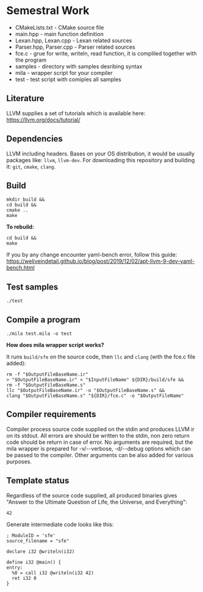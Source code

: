 # Semestral Work

- CMakeLists.txt - CMake source file
- main.hpp - main function definition
- Lexan.hpp, Lexan.cpp - Lexan related sources
- Parser.hpp, Parser.cpp - Parser related sources
- fce.c - grue for write, writeln, read function, it is compliled together with the program
- samples - directory with samples desribing syntax
- mila - wrapper script for your compiler
- test - test script with comiples all samples

## Literature ##

LLVM supplies a set of tutorials which is available here: https://llvm.org/docs/tutorial/

## Dependencies ##

LLVM including headers. Bases on your OS distribution, it would be usually packages like: `llvm`, `llvm-dev`. For downloading this repository and building it: `git`, `cmake`, `clang`.

## Build ##

```
mkdir build &&
cd build &&
cmake ..
make
```

**To rebuild:**
```
cd build &&
make
```

If you by any change encounter yaml-bench error, follow this guide: https://weliveindetail.github.io/blog/post/2019/12/02/apt-llvm-9-dev-yaml-bench.html

## Test samples ##

```
./test
```

## Compile a program ##
```
./mila test.mila -o test
```

**How does mila wrapper script works?**

It runs `build/sfe` on the source code, then `llc` and `clang` (with the fce.c file added):

```
rm -f "$OutputFileBaseName.ir"
> "$OutputFileBaseName.ir" < "$InputFileName" ${DIR}/build/sfe &&
rm -f "$OutputFileBaseName.s"
llc "$OutputFileBaseName.ir" -o "$OutputFileBaseName.s" &&
clang "$OutputFileBaseName.s" "${DIR}/fce.c" -o "$OutputFileName"
```

## Compiler requirements ##
Compiler process source code supplied on the stdin and produces LLVM ir on its stdout.
All errors are should be written to the stdin, non zero return code should be return in case of error.
No arguments are required, but the mila wrapper is prepared for -v/--verbose, -d/--debug options which can be passed to the compiler.
Other arguments can be also added for various purposes.

## Template status ##
Regardless of the source code supplied, all produced binaries gives "Answer to the Ultimate Question of Life, the Universe, and Everything":
```
42
```

Generate intermediate code looks like this:
```
; ModuleID = 'sfe'
source_filename = "sfe"

declare i32 @writeln(i32)

define i32 @main() {
entry:
  %0 = call i32 @writeln(i32 42)
  ret i32 0
}
```

